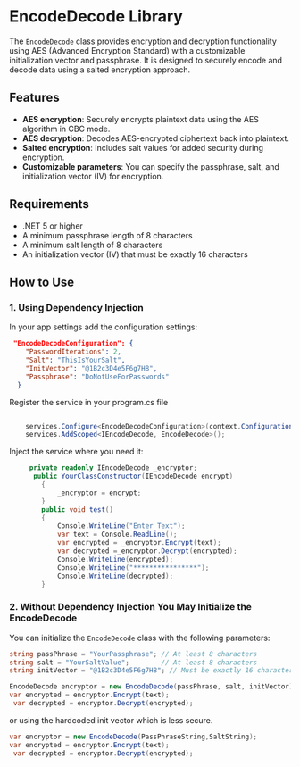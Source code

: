# EncodeDecode Library

The `EncodeDecode` class provides encryption and decryption functionality using AES (Advanced Encryption Standard) with a customizable initialization vector and passphrase. It is designed to securely encode and decode data using a salted encryption approach.

## Features

- **AES encryption**: Securely encrypts plaintext data using the AES algorithm in CBC mode.
- **AES decryption**: Decodes AES-encrypted ciphertext back into plaintext.
- **Salted encryption**: Includes salt values for added security during encryption.
- **Customizable parameters**: You can specify the passphrase, salt, and initialization vector (IV) for encryption.

## Requirements

- .NET 5 or higher
- A minimum passphrase length of 8 characters
- A minimum salt length of 8 characters
- An initialization vector (IV) that must be exactly 16 characters

## How to Use

### 1. Using Dependency Injection

In your app settings add the configuration settings:
```json
 "EncodeDecodeConfiguration": {
    "PasswordIterations": 2,
    "Salt": "ThisIsYourSalt",
    "InitVector": "@1B2c3D4e5F6g7H8",
    "Passphrase": "DoNotUseForPasswords"
  }
```
Register the service in your program.cs file
```csharp

    services.Configure<EncodeDecodeConfiguration>(context.Configuration.GetSection(EncodeDecodeConfiguration.Name));
    services.AddScoped<IEncodeDecode, EncodeDecode>();

```
Inject the service where you need it:
```csharp
     private readonly IEncodeDecode _encryptor;
      public YourClassConstructor(IEncodeDecode encrypt)
        {
            _encryptor = encrypt;
        }
        public void test()
        {
            Console.WriteLine("Enter Text");
            var text = Console.ReadLine();
            var encrypted = _encryptor.Encrypt(text);
            var decrypted =_encryptor.Decrypt(encrypted);
            Console.WriteLine(encrypted);
            Console.WriteLine("****************");
            Console.WriteLine(decrypted);
        }
```
### 2. Without Dependency Injection You May Initialize the EncodeDecode

You can initialize the `EncodeDecode` class with the following parameters:

```csharp
string passPhrase = "YourPassphrase"; // At least 8 characters
string salt = "YourSaltValue";        // At least 8 characters
string initVector = "@1B2c3D4e5F6g7H8"; // Must be exactly 16 characters

EncodeDecode encryptor = new EncodeDecode(passPhrase, salt, initVector);
var encrypted = encryptor.Encrypt(text);
 var decrypted = encryptor.Decrypt(encrypted);
```
or using the hardcoded init vector which is less secure.
```csharp
var encryptor = new EncodeDecode(PassPhraseString,SaltString);
var encrypted = encryptor.Encrypt(text);
 var decrypted = encryptor.Decrypt(encrypted);
